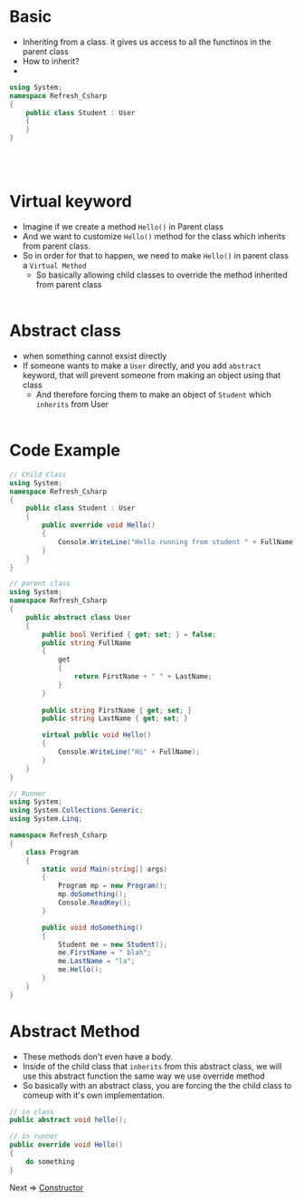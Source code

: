 # Basic
- Inheriting from a class. it gives us access to all the functinos in the parent class
- How to inherit?
- 
```C#
using System;
namespace Refresh_Csharp
{
    public class Student : User
    {
    }
}
```
<br/><br/>

# Virtual keyword
- Imagine if we create  a method `Hello()` in Parent class
- And we want to customize `Hello()` method for the class which inherits from parent class. 
- So in order for that to happen, we need to make `Hello()` in parent class a `Virtual Method`
  - So basically allowing child classes to override the method inherited from parent class 
<br/><br/>

# Abstract class
- when something cannot exsist directly
- If someone wants to make a `User` directly, and you add `abstract` keyword, that will prevent someone from making an object using that class
  - And therefore forcing them to make an object of `Student` which `inherits` from User
<br/><br/>

# Code Example
```C#
// Child Class
using System;
namespace Refresh_Csharp
{
    public class Student : User
    {
        public override void Hello()
        {
            Console.WriteLine("Hello running from student " + FullName);
        }
    }
}

// parent class
using System;
namespace Refresh_Csharp
{
    public abstract class User
    {
        public bool Verified { get; set; } = false;
        public string FullName
        {
            get
            {
                return FirstName + " " + LastName;
            }
        }
        
        public string FirstName { get; set; }
        public string LastName { get; set; }

        virtual public void Hello()
        {
            Console.WriteLine("Hi" + FullName);
        }
    }
}

// Runner 
using System;
using System.Collections.Generic;
using System.Linq;

namespace Refresh_Csharp
{
    class Program
    {
        static void Main(string[] args)
        {
            Program mp = new Program(); 
            mp.doSomething(); 
            Console.ReadKey();
        }

        public void doSomething() 
        {
            Student me = new Student();
            me.FirstName = " blah";
            me.LastName = "la";
            me.Hello();
        }
    }
}
```

# Abstract Method
- These methods don't even have a body. 
- Inside of the child class that `inherits` from this abstract class, we will use this abstract function the same way we use override method 
- So basically with an abstract class, you are forcing the the child class to comeup with it's own implementation.

```C#
// in class
public abstract void hello();

// in runner
public override void Hello()
{
    do something 
}
```

Next =>  [Constructor](20.%20Constructor.md)